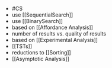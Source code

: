 - #CS
- use [[SequentialSearch]]
- use [[BinarySearch]]
- based on [[Affordance Analysis]]
- number of results vs. quality of results
- based on [[Experimental Analysis]]
- [[TSTs]]
- reductions to [[Sorting]]
- [[Asymptotic Analysis]]